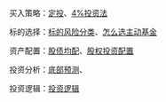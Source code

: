 
买入策略：[定投](periodically-invest)、[4%投资法](4-pct)

标的选择：[标的风险分类](targets)、[怎么选主动基金](how-to-choose-funds)

资产配置：[股债均配](50-50-stock-debt)、[股权投资配置](config)

投资分析：[底部预测](predict-bottom)、

投资逻辑：[投资逻辑](invest-logic)